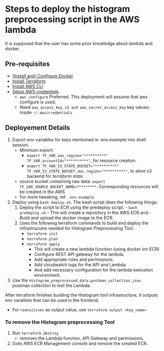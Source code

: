 # Steps to deploy the histogram preprocessing script in the AWS lambda

It is supposed that the user has some prior knowledge about lambda and docker.

## Pre-requisites

- [(Install and) Configure Docker](https://docs.docker.com/engine/install/)
- [Install Terraform](https://developer.hashicorp.com/terraform/tutorials/aws-get-started/install-cli)
- [Install AWS CLI](https://docs.aws.amazon.com/cli/latest/userguide/cli-chap-getting-started.html)
- [Setup AWS credentials](https://docs.aws.amazon.com/cli/latest/userguide/cli-chap-configure.html)
  - `aws configure` Preferred. This deployment will assume that aws configure is used.
  - Need ```aws_access_key_id and aws_secret_access_key``` key values; inside `~/.aws/credentials`

## Deployement Details

1. Export env variables for keys mentioned in .env.example into shell session.
     - Minimum export:
          - `export TF_VAR_aws_region="**********" TF_VAR_accountId="**********"`, for resource creation.
          - `export TF_VAR_S3_STATE_BUCKET="**********" TF_VAR_S3_STATE_BUCKET_aws_region="**********"`, to store s3 backend for <i>terraform state</i>.
     - source bucket containing raw data: `export TF_VAR_SOURCE_BUCKET_NAME=*********`. Corresponding resources will be created in the AWS.
     - For more tweaking, ref. `.env.example`
2. Deploy using `bash deploy.sh`. The bash script does the following things:
     1. Deploy the script to ECR using the predeploy script.
       - `bash predeploy.sh`
            - This will create a repository in the AWS ECR and
            -  Build and upload the docker image to the ECR.
     2. Uses the following terraform commands to build and deploy the infrastrucutre needed   for Histogram Preprocessing Tool:
          - `terraform init`
          - `terraform plan`
          - `terraform apply`
               - This will create a new lambda function (using docker inn ECR)
               - Configure REST API gateway for the lambda.
               - Add appropriate roles and permissions.
               - Add cloudwatch logs for the API and Lambda.
               - And add necessary configuration for the lambda execution environment.
3. Use the `Histogram_preprocessed_data.postman_collection.json` postman collection to test the Lambda.

After terraform finishes building the Histogram tool infrastructure, it outputs env varaibles that can be used in the frontend.

- For `<sensitive>` as output value, use `terraform output <key_name>`

### To remove the Histogram preprocessing Tool

1. Run `terraform destroy`
     - removes the Lambda function, API Gateway and permissions.
2. Goto AWS ECR Management console and remove the created ECR.
